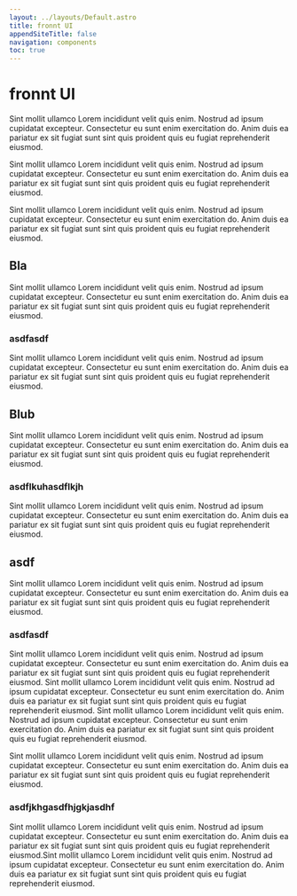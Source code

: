 ```yaml
---
layout: ../layouts/Default.astro
title: fronnt UI
appendSiteTitle: false
navigation: components
toc: true
---
```


# fronnt UI

Sint mollit ullamco Lorem incididunt velit quis enim. Nostrud ad ipsum cupidatat excepteur. Consectetur eu sunt enim exercitation do. Anim duis ea pariatur ex sit fugiat sunt sint quis proident quis eu fugiat reprehenderit eiusmod.

Sint mollit ullamco Lorem incididunt velit quis enim. Nostrud ad ipsum cupidatat excepteur. Consectetur eu sunt enim exercitation do. Anim duis ea pariatur ex sit fugiat sunt sint quis proident quis eu fugiat reprehenderit eiusmod.

Sint mollit ullamco Lorem incididunt velit quis enim. Nostrud ad ipsum cupidatat excepteur. Consectetur eu sunt enim exercitation do. Anim duis ea pariatur ex sit fugiat sunt sint quis proident quis eu fugiat reprehenderit eiusmod.

## Bla

Sint mollit ullamco Lorem incididunt velit quis enim. Nostrud ad ipsum cupidatat excepteur. Consectetur eu sunt enim exercitation do. Anim duis ea pariatur ex sit fugiat sunt sint quis proident quis eu fugiat reprehenderit eiusmod.

### asdfasdf

Sint mollit ullamco Lorem incididunt velit quis enim. Nostrud ad ipsum cupidatat excepteur. Consectetur eu sunt enim exercitation do. Anim duis ea pariatur ex sit fugiat sunt sint quis proident quis eu fugiat reprehenderit eiusmod.

## Blub

Sint mollit ullamco Lorem incididunt velit quis enim. Nostrud ad ipsum cupidatat excepteur. Consectetur eu sunt enim exercitation do. Anim duis ea pariatur ex sit fugiat sunt sint quis proident quis eu fugiat reprehenderit eiusmod.

### asdflkuhasdflkjh

Sint mollit ullamco Lorem incididunt velit quis enim. Nostrud ad ipsum cupidatat excepteur. Consectetur eu sunt enim exercitation do. Anim duis ea pariatur ex sit fugiat sunt sint quis proident quis eu fugiat reprehenderit eiusmod.

## asdf

Sint mollit ullamco Lorem incididunt velit quis enim. Nostrud ad ipsum cupidatat excepteur. Consectetur eu sunt enim exercitation do. Anim duis ea pariatur ex sit fugiat sunt sint quis proident quis eu fugiat reprehenderit eiusmod.

### asdfasdf

Sint mollit ullamco Lorem incididunt velit quis enim. Nostrud ad ipsum cupidatat excepteur. Consectetur eu sunt enim exercitation do. Anim duis ea pariatur ex sit fugiat sunt sint quis proident quis eu fugiat reprehenderit eiusmod.
Sint mollit ullamco Lorem incididunt velit quis enim. Nostrud ad ipsum cupidatat excepteur. Consectetur eu sunt enim exercitation do. Anim duis ea pariatur ex sit fugiat sunt sint quis proident quis eu fugiat reprehenderit eiusmod.
Sint mollit ullamco Lorem incididunt velit quis enim. Nostrud ad ipsum cupidatat excepteur. Consectetur eu sunt enim exercitation do. Anim duis ea pariatur ex sit fugiat sunt sint quis proident quis eu fugiat reprehenderit eiusmod.

Sint mollit ullamco Lorem incididunt velit quis enim. Nostrud ad ipsum cupidatat excepteur. Consectetur eu sunt enim exercitation do. Anim duis ea pariatur ex sit fugiat sunt sint quis proident quis eu fugiat reprehenderit eiusmod.

### asdfjkhgasdfhjgkjasdhf

Sint mollit ullamco Lorem incididunt velit quis enim. Nostrud ad ipsum cupidatat excepteur. Consectetur eu sunt enim exercitation do. Anim duis ea pariatur ex sit fugiat sunt sint quis proident quis eu fugiat reprehenderit eiusmod.Sint mollit ullamco Lorem incididunt velit quis enim. Nostrud ad ipsum cupidatat excepteur. Consectetur eu sunt enim exercitation do. Anim duis ea pariatur ex sit fugiat sunt sint quis proident quis eu fugiat reprehenderit eiusmod.
